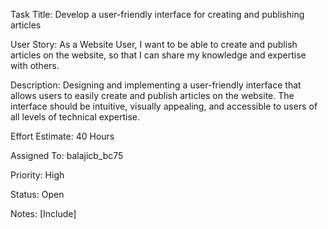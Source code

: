 Task Title: Develop a user-friendly interface for creating and publishing articles

User Story: As a Website User, I want to be able to create and publish articles on the website, so that I can share my knowledge 
and expertise with others.

Description: Designing and implementing a user-friendly interface that allows users to easily create and publish 
articles on the website. The interface should be intuitive, visually appealing, and accessible to users of all 
levels of technical expertise.

Effort Estimate: 40 Hours

Assigned To: balajicb_bc75

Priority: High

Status: Open

Notes: [Include]